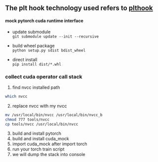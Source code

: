 ## The plt hook technology used refers to [plthook](https://github.com/kubo/)  
#### mock pytorch cuda runtime interface

- update submodule  
`git submodule update --init --recursive`

- build wheel package  
`python setup.py sdist bdist_wheel`

- direct install  
`pip install dist/*.whl`

### collect cuda operator call stack
1. find nvcc installed path
```bash
which nvcc
```
2. replace nvcc with my nvcc
```bash
mv /usr/local/bin/nvcc /usr/local/bin/nvcc_b
chmod 777 tools/nvcc
cp tools/nvcc /usr/local/bin/nvcc
```  
3. build and install pytorch
4. build and install cuda_mock
5. import cuda_mock after import torch
6. run your torch train script
7. we will dump the stack into console
